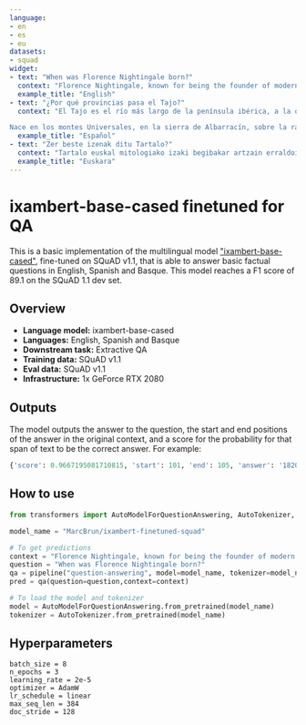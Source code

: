 ```yaml
---
language: 
- en
- es
- eu
datasets:
- squad
widget:
- text: "When was Florence Nightingale born?"
  context: "Florence Nightingale, known for being the founder of modern nursing, was born in Florence, Italy, in 1820."
  example_title: "English"
- text: "¿Por qué provincias pasa el Tajo?"
  context: "El Tajo es el río más largo de la península ibérica, a la que atraviesa en su parte central, siguiendo un rumbo este-oeste, con una leve inclinación hacia el suroeste, que se acentúa cuando llega a Portugal, donde recibe el nombre de Tejo.

Nace en los montes Universales, en la sierra de Albarracín, sobre la rama occidental del sistema Ibérico y, después de recorrer 1007 km, llega al océano Atlántico en la ciudad de Lisboa. En su desembocadura forma el estuario del mar de la Paja, en el que vierte un caudal medio de 456 m³/s. En sus primeros 816 km atraviesa España, donde discurre por cuatro comunidades autónomas (Aragón, Castilla-La Mancha, Madrid y Extremadura) y un total de seis provincias (Teruel, Guadalajara, Cuenca, Madrid, Toledo y Cáceres)."
  example_title: "Español"
- text: "Zer beste izenak ditu Tartalo?"
  context: "Tartalo euskal mitologiako izaki begibakar artzain erraldoia da. Tartalo izena zenbait euskal hizkeratan herskari-bustidurarekin ahoskatu ohi denez, horrelaxe ere idazten da batzuetan: Ttarttalo. Euskal Herriko zenbait tokitan, Torto edo Anxo ere esaten diote."
  example_title: "Euskara"
---
```


# ixambert-base-cased finetuned for QA

This is a basic implementation of the multilingual model ["ixambert-base-cased"](https://huggingface.co/ixa-ehu/ixambert-base-cased), fine-tuned on SQuAD v1.1, that is able to answer basic factual questions in English, Spanish and Basque. This model reaches a F1 score of 89.1 on the SQuAD 1.1 dev set.

## Overview

* **Language model:** ixambert-base-cased
* **Languages:** English, Spanish and Basque
* **Downstream task:** Extractive QA
* **Training data:** SQuAD v1.1
* **Eval data:** SQuAD v1.1
* **Infrastructure:** 1x GeForce RTX 2080

## Outputs

The model outputs the answer to the question, the start and end positions of the answer in the original context, and a score for the probability for that span of text to be the correct answer. For example:

```python
{'score': 0.9667195081710815, 'start': 101, 'end': 105, 'answer': '1820'}
```

## How to use

```python
from transformers import AutoModelForQuestionAnswering, AutoTokenizer, pipeline

model_name = "MarcBrun/ixambert-finetuned-squad"

# To get predictions
context = "Florence Nightingale, known for being the founder of modern nursing, was born in Florence, Italy, in 1820"
question = "When was Florence Nightingale born?"
qa = pipeline("question-answering", model=model_name, tokenizer=model_name)
pred = qa(question=question,context=context)

# To load the model and tokenizer
model = AutoModelForQuestionAnswering.from_pretrained(model_name)
tokenizer = AutoTokenizer.from_pretrained(model_name)
```

## Hyperparameters

```
batch_size = 8
n_epochs = 3
learning_rate = 2e-5
optimizer = AdamW
lr_schedule = linear
max_seq_len = 384
doc_stride = 128
``` 